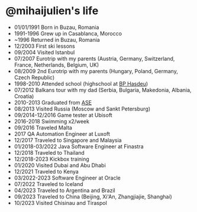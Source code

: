 @mihaijulien's life
===============

- 01/01/1991 Born in Buzau, Romania
- 1991-1996 Grew up in Casablanca, Morocco
- ~1996 Returned in Buzau, Romania
- 12/2003 First ski lessons
- 09/2004 Visited Istanbul
- 07/2007 Eurotrip with my parents (Austria, Germany, Switzerland, France, Netherlands, Belgium, UK)
- 08/2009 2nd Eurotrip with my parents (Hungary, Poland, Germany, Czech Republic)
- 1998-2010 Attended school (highschool at <a href="https://bphasdeu.ro/">BP Hasdeu</a>)
- 07/2012 Balkans tour with my dad (Serbia, Bulgaria, Makedonia, Albania, Croatia)
- 2010-2013 Graduated from <a href="https://www.ase.ro/">ASE</a>
- 08/2013 Visited Russia (Moscow and Sankt Petersburg)
- 09/2014-12/2016 Game tester at Ubisoft
- 2016-2018 Swimming x2/week
- 09/2016 Traveled Malta
- 2017 QA Automation Engineer at Luxoft
- 12/2017 Traveled to Singapore and Malaysia
- 01/2018-03/2022 Java Software Engineer at Finastra
- 12/2018 Traveled to Thailand
- 12/2018-2023 Kickbox training
- 01/2020 Visited Dubai and Abu Dhabi
- 12/2021 Traveled to Kenya
- 03/2022-2023 Software Engineer at Oracle
- 07/2022 Traveled to Iceland
- 04/2023 Traveled to Argentina and Brazil
- 09/2023 Traveled to China (Beijing, Xi'An, Zhangjiajie, Shanghai)
- 10/2023 Visited Chisinau and Tiraspol